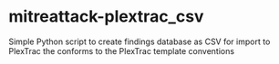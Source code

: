 # mitreattack-plextrac_csv
Simple Python script to create findings database as CSV for import to PlexTrac the conforms to the PlexTrac template conventions
